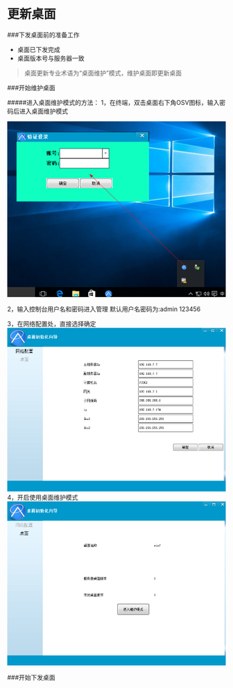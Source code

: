 # 更新桌面

###下发桌面前的准备工作
* 桌面已下发完成
* 桌面版本号与服务器一致


> 桌面更新专业术语为“桌面维护”模式，维护桌面即更新桌面


###开始维护桌面

#####进入桌面维护模式的方法：
1，在终端，双击桌面右下角OSV图标，输入密码后进入桌面维护模式

![](v20.png)




2，输入控制台用户名和密码进入管理  默认用户名密码为:admin 123456

3，在网络配置处，直接选择确定
![](v23.png)
4，开启使用桌面维护模式
![](v22.png)






###开始下发桌面






